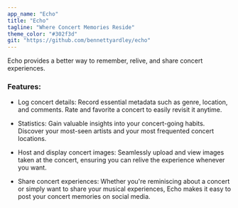 ```yaml
---
app_name: "Echo"
title: "Echo"
tagline: "Where Concert Memories Reside"
theme_color: "#302f3d"
git: "https://github.com/bennettyardley/echo"
---
```


Echo provides a better way to remember, relive, and share concert experiences. 

### Features:

* Log concert details: Record essential metadata such as genre, location, and comments. Rate and favorite a concert to easily revisit it anytime.

* Statistics: Gain valuable insights into your concert-going habits. Discover your most-seen artists and your most frequented concert locations.

* Host and display concert images: Seamlessly upload and view images taken at the concert, ensuring you can relive the experience whenever you want.

* Share concert experiences: Whether you're reminiscing about a concert or simply want to share your musical experiences, Echo makes it easy to post your concert memories on social media.